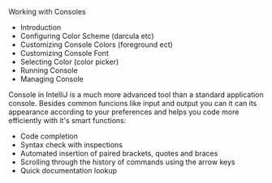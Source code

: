 Working with Consoles

 - Introduction
 -  Configuring Color Scheme (darcula etc)
 -  Customizing Console Colors (foreground ect)
 - Customizing Console Font 
 - Selecting Color (color picker)
 - Running Console
 - Managing Console

Console in IntelliJ is a much more advanced tool than a standard application console. Besides common funcions like input and output you can it can its appearance according to your preferences and helps you code more efficiently with it's smart functions:
    
 - Code completion 
 - Syntax check with inspections
 - Automated insertion of paired brackets, quotes and braces
 - Scrolling through the history of commands using the arrow keys 
 - Quick documentation lookup

